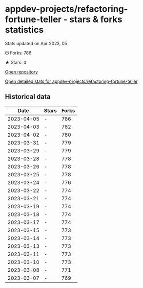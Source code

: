# appdev-projects/refactoring-fortune-teller - stars & forks statistics

Stats updated on Apr 2023, 05

☋ Forks: 786

★ Stars: 0

[Open repository](https://github.com/appdev-projects/refactoring-fortune-teller)

[Open detailed stats for appdev-projects/refactoring-fortune-teller](https://reviewgithub.com/rep/appdev-projects/refactoring-fortune-teller)

## Historical data
| Date | Stars | Forks |
|------|-------|-------|
| 2023-04-05 | - | 786 | 
| 2023-04-03 | - | 782 | 
| 2023-04-02 | - | 780 | 
| 2023-03-31 | - | 779 | 
| 2023-03-29 | - | 779 | 
| 2023-03-28 | - | 778 | 
| 2023-03-26 | - | 778 | 
| 2023-03-25 | - | 778 | 
| 2023-03-24 | - | 776 | 
| 2023-03-22 | - | 774 | 
| 2023-03-21 | - | 774 | 
| 2023-03-19 | - | 774 | 
| 2023-03-18 | - | 774 | 
| 2023-03-17 | - | 774 | 
| 2023-03-15 | - | 773 | 
| 2023-03-14 | - | 773 | 
| 2023-03-13 | - | 773 | 
| 2023-03-11 | - | 773 | 
| 2023-03-10 | - | 773 | 
| 2023-03-08 | - | 771 | 
| 2023-03-07 | - | 769 | 

